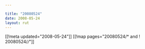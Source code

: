 ```yaml
---

title: "20080524"
date: 2008-05-24
layout: rut
---
```


[[!meta updated="2008-05-24"]]
[[!map pages="20080524/* and ! 20080524/*/*"]]
